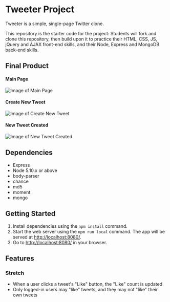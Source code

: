 # Tweeter Project

Tweeter is a simple, single-page Twitter clone.

This repository is the starter code for the project: Students will fork and clone this repository, then build upon it to practice their HTML, CSS, JS, jQuery and AJAX front-end skills, and their Node, Express and MongoDB back-end skills.

## Final Product

#### Main Page
![Image of Main Page](.public/images/main.png)

#### Create New Tweet
![Image of Create New Tweet](.public/images/new-tweet.png)

#### New Tweet Created
![Image of New Tweet Created](.public/images/new-tweet-created.png)

## Dependencies

- Express
- Node 5.10.x or above
- body-parser
- chance
- md5
- moment
- mongo

## Getting Started

1. Install dependencies using the `npm install` command.
2. Start the web server using the `npm run local` command. The app will be served at <http://localhost:8080/>.
3. Go to <http://localhost:8080/> in your browser.

## Features

### Stretch

* When a user clicks a tweet's "Like" button, the "Like" count is updated
* Only logged-in users may "like" tweets, and they may not "like" their own tweets